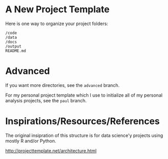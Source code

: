 # A New Project Template

Here is one way to organize your project folders:

	/code
	/data
	/docs
	/output
	README.md

# Advanced

If you want more directories, see the `advanced` branch.

For my personal project template which I use to initialize all of my personal analysis projects, see the `paul` branch. 

# Inspirations/Resources/References

The original insipration of this structure is for data science'y projects using
mostly R and/or Python.


http://projecttemplate.net/architecture.html
